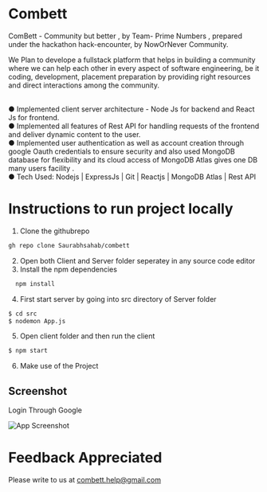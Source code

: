 # Combett
 ComBett - Community but better , by  Team- Prime Numbers , prepared under the hackathon hack-encounter, by NowOrNever Community.


We Plan to develope a fullstack platform that helps in building a community where we can help each other in
every aspect of software engineering, be it coding, development, placement preparation by providing
right resources and direct interactions among the community.</br></br>

● Implemented client server architecture - Node Js for backend and React Js for frontend.</br>
● Implemented all features of Rest API for handling requests of the frontend and deliver dynamic content to the user.</br>
● Implemented user authentication as well as account creation through google Oauth credentials to ensure security and also used MongoDB database for flexibility and
its cloud access of MongoDB Atlas gives one DB many users facility .</br>
● Tech Used: Nodejs | ExpressJs | Git | Reactjs | MongoDB Atlas | Rest API</br>



# Instructions to run project locally 
   1. Clone the githubrepo

 
 ```bash
gh repo clone Saurabhsahab/combett
```
2. Open both Client and Server folder seperatey in any source code editor
3. Install the npm dependencies

```bash
  npm install
```
4.  First start server by going into src directory of Server folder
```bash
$ cd src
$ nodemon App.js
```
5. Open client folder and then run the client 
 ```bash
$ npm start
```
6. Make use of the Project



## Screenshot
Login Through Google


![App Screenshot](https://i.ibb.co/rt4cWqD/Screenshot-from-2022-05-18-10-55-29.png?text=App+Screenshot)



# Feedback Appreciated
Please write to us at combett.help@gmail.com


